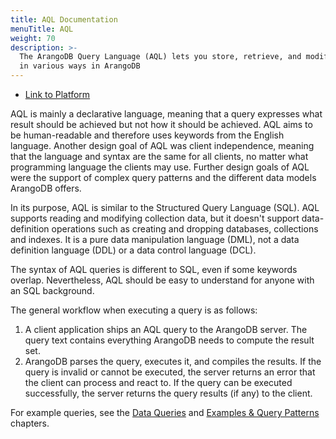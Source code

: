 ```yaml
---
title: AQL Documentation
menuTitle: AQL
weight: 70
description: >-
  The ArangoDB Query Language (AQL) lets you store, retrieve, and modify data
  in various ways in ArangoDB
---
```

- [Link to Platform](../../platform/data-science/_index.md)

AQL is mainly a declarative language, meaning that a query expresses what result
should be achieved but not how it should be achieved. AQL aims to be
human-readable and therefore uses keywords from the English language. Another
design goal of AQL was client independence, meaning that the language and syntax
are the same for all clients, no matter what programming language the clients
may use. Further design goals of AQL were the support of complex query patterns
and the different data models ArangoDB offers.

In its purpose, AQL is similar to the Structured Query Language (SQL). AQL supports 
reading and modifying collection data, but it doesn't support data-definition
operations such as creating and dropping databases, collections and indexes.
It is a pure data manipulation language (DML), not a data definition language
(DDL) or a data control language (DCL).

The syntax of AQL queries is different to SQL, even if some keywords overlap.
Nevertheless, AQL should be easy to understand for anyone with an SQL background.

The general workflow when executing a query is as follows:

1. A client application ships an AQL query to the ArangoDB server. The query text
   contains everything ArangoDB needs to compute the result set.
2. ArangoDB parses the query, executes it, and compiles the results. If the
   query is invalid or cannot be executed, the server returns an error that
   the client can process and react to. If the query can be executed
   successfully, the server returns the query results (if any) to the client.

For example queries, see the [Data Queries](data-queries.md) and
[Examples & Query Patterns](examples-and-query-patterns/_index.md) chapters.
